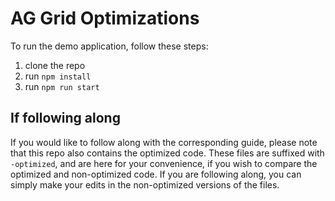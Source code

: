 # AG Grid Optimizations

To run the demo application, follow these steps:

1. clone the repo
2. run `npm install`
3. run `npm run start`

## If following along

If you would like to follow along with the corresponding guide, please note that this repo also contains the optimized code. These files are suffixed with `-optimized`, and are here for your convenience, if you wish to compare the optimized and non-optimized code. If you are following along, you can simply make your edits in the non-optimized versions of the files.